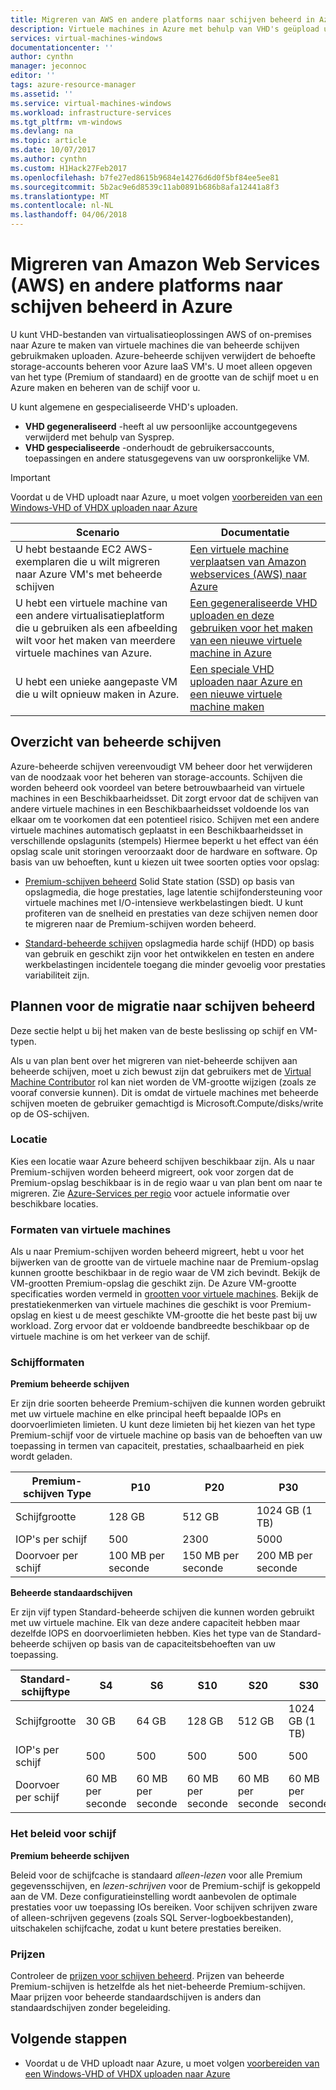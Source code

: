 ```yaml
---
title: Migreren van AWS en andere platforms naar schijven beheerd in Azure | Microsoft Docs
description: Virtuele machines in Azure met behulp van VHD's geüpload uit andere clouds zoals AWS of andere virtualisatieplatforms maken en te profiteren van beheerde Azure-schijven.
services: virtual-machines-windows
documentationcenter: ''
author: cynthn
manager: jeconnoc
editor: ''
tags: azure-resource-manager
ms.assetid: ''
ms.service: virtual-machines-windows
ms.workload: infrastructure-services
ms.tgt_pltfrm: vm-windows
ms.devlang: na
ms.topic: article
ms.date: 10/07/2017
ms.author: cynthn
ms.custom: H1Hack27Feb2017
ms.openlocfilehash: b7fe27ed8615b9684e14276d6d0f5bf84ee5ee81
ms.sourcegitcommit: 5b2ac9e6d8539c11ab0891b686b8afa12441a8f3
ms.translationtype: MT
ms.contentlocale: nl-NL
ms.lasthandoff: 04/06/2018
---
```

# <a name="migrate-from-amazon-web-services-aws-and-other-platforms-to-managed-disks-in-azure"></a>Migreren van Amazon Web Services (AWS) en andere platforms naar schijven beheerd in Azure

U kunt VHD-bestanden van virtualisatieoplossingen AWS of on-premises naar Azure te maken van virtuele machines die van beheerde schijven gebruikmaken uploaden. Azure-beheerde schijven verwijdert de behoefte storage-accounts beheren voor Azure IaaS VM's. U moet alleen opgeven van het type (Premium of standaard) en de grootte van de schijf moet u en Azure maken en beheren van de schijf voor u. 

U kunt algemene en gespecialiseerde VHD's uploaden. 
- **VHD gegeneraliseerd** -heeft al uw persoonlijke accountgegevens verwijderd met behulp van Sysprep. 
- **VHD gespecialiseerde** -onderhoudt de gebruikersaccounts, toepassingen en andere statusgegevens van uw oorspronkelijke VM. 

> [!IMPORTANT]
> Voordat u de VHD uploadt naar Azure, u moet volgen [voorbereiden van een Windows-VHD of VHDX uploaden naar Azure](prepare-for-upload-vhd-image.md?toc=%2fazure%2fvirtual-machines%2fwindows%2ftoc.json)
>
>


| Scenario                                                                                                                         | Documentatie                                                                                                                       |
|----------------------------------------------------------------------------------------------------------------------------------|-------------------------------------------------------------------------------------------------------------------------------------|
| U hebt bestaande EC2 AWS-exemplaren die u wilt migreren naar Azure VM's met beheerde schijven                              | [Een virtuele machine verplaatsen van Amazon webservices (AWS) naar Azure](aws-to-azure.md)                           |
| U hebt een virtuele machine van een andere virtualisatieplatform die u gebruiken als een afbeelding wilt voor het maken van meerdere virtuele machines van Azure. | [Een gegeneraliseerde VHD uploaden en deze gebruiken voor het maken van een nieuwe virtuele machine in Azure](upload-generalized-managed.md) |
| U hebt een unieke aangepaste VM die u wilt opnieuw maken in Azure.                                                      | [Een speciale VHD uploaden naar Azure en een nieuwe virtuele machine maken](create-vm-specialized.md)         |


## <a name="overview-of-managed-disks"></a>Overzicht van beheerde schijven

Azure-beheerde schijven vereenvoudigt VM beheer door het verwijderen van de noodzaak voor het beheren van storage-accounts. Schijven die worden beheerd ook voordeel van betere betrouwbaarheid van virtuele machines in een Beschikbaarheidsset. Dit zorgt ervoor dat de schijven van andere virtuele machines in een Beschikbaarheidsset voldoende los van elkaar om te voorkomen dat een potentieel risico. Schijven met een andere virtuele machines automatisch geplaatst in een Beschikbaarheidsset in verschillende opslagunits (stempels) Hiermee beperkt u het effect van één opslag scale unit storingen veroorzaakt door de hardware en software. Op basis van uw behoeften, kunt u kiezen uit twee soorten opties voor opslag: 
 
- [Premium-schijven beheerd](premium-storage.md) Solid State station (SSD) op basis van opslagmedia, die hoge prestaties, lage latentie schijfondersteuning voor virtuele machines met I/O-intensieve werkbelastingen biedt. U kunt profiteren van de snelheid en prestaties van deze schijven nemen door te migreren naar de Premium-schijven worden beheerd.  

- [Standard-beheerde schijven](standard-storage.md) opslagmedia harde schijf (HDD) op basis van gebruik en geschikt zijn voor het ontwikkelen en testen en andere werkbelastingen incidentele toegang die minder gevoelig voor prestaties variabiliteit zijn.  

## <a name="plan-for-the-migration-to-managed-disks"></a>Plannen voor de migratie naar schijven beheerd

Deze sectie helpt u bij het maken van de beste beslissing op schijf en VM-typen.

Als u van plan bent over het migreren van niet-beheerde schijven aan beheerde schijven, moet u zich bewust zijn dat gebruikers met de [Virtual Machine Contributor](../../active-directory/role-based-access-built-in-roles.md#virtual-machine-contributor) rol kan niet worden de VM-grootte wijzigen (zoals ze vooraf conversie kunnen). Dit is omdat de virtuele machines met beheerde schijven moeten de gebruiker gemachtigd is Microsoft.Compute/disks/write op de OS-schijven.

### <a name="location"></a>Locatie

Kies een locatie waar Azure beheerd schijven beschikbaar zijn. Als u naar Premium-schijven worden beheerd migreert, ook voor zorgen dat de Premium-opslag beschikbaar is in de regio waar u van plan bent om naar te migreren. Zie [Azure-Services per regio](https://azure.microsoft.com/regions/#services) voor actuele informatie over beschikbare locaties.

### <a name="vm-sizes"></a>Formaten van virtuele machines

Als u naar Premium-schijven worden beheerd migreert, hebt u voor het bijwerken van de grootte van de virtuele machine naar de Premium-opslag kunnen grootte beschikbaar in de regio waar de VM zich bevindt. Bekijk de VM-grootten Premium-opslag die geschikt zijn. De Azure VM-grootte specificaties worden vermeld in [grootten voor virtuele machines](sizes.md).
Bekijk de prestatiekenmerken van virtuele machines die geschikt is voor Premium-opslag en kiest u de meest geschikte VM-grootte die het beste past bij uw workload. Zorg ervoor dat er voldoende bandbreedte beschikbaar op de virtuele machine is om het verkeer van de schijf.

### <a name="disk-sizes"></a>Schijfformaten

**Premium beheerde schijven**

Er zijn drie soorten beheerde Premium-schijven die kunnen worden gebruikt met uw virtuele machine en elke principal heeft bepaalde IOPs en doorvoerlimieten limieten. U kunt deze limieten bij het kiezen van het type Premium-schijf voor de virtuele machine op basis van de behoeften van uw toepassing in termen van capaciteit, prestaties, schaalbaarheid en piek wordt geladen.

| Premium-schijven Type  | P10               | P20               | P30               |
|---------------------|-------------------|-------------------|-------------------|
| Schijfgrootte           | 128 GB            | 512 GB            | 1024 GB (1 TB)    |
| IOP's per schijf       | 500               | 2300              | 5000              |
| Doorvoer per schijf | 100 MB per seconde | 150 MB per seconde | 200 MB per seconde |

**Beheerde standaardschijven**

Er zijn vijf typen Standard-beheerde schijven die kunnen worden gebruikt met uw virtuele machine. Elk van deze andere capaciteit hebben maar dezelfde IOPS en doorvoerlimieten hebben. Kies het type van de Standard-beheerde schijven op basis van de capaciteitsbehoeften van uw toepassing.

| Standard-schijftype  | S4               | S6               | S10              | S20              | S30              |
|---------------------|------------------|------------------|------------------|------------------|------------------|
| Schijfgrootte           | 30 GB            | 64 GB            | 128 GB           | 512 GB           | 1024 GB (1 TB)   |
| IOP's per schijf       | 500              | 500              | 500              | 500              | 500              |
| Doorvoer per schijf | 60 MB per seconde | 60 MB per seconde | 60 MB per seconde | 60 MB per seconde | 60 MB per seconde |

### <a name="disk-caching-policy"></a>Het beleid voor schijf 

**Premium beheerde schijven**

Beleid voor de schijfcache is standaard *alleen-lezen* voor alle Premium gegevensschijven, en *lezen-schrijven* voor de Premium-schijf is gekoppeld aan de VM. Deze configuratieinstelling wordt aanbevolen de optimale prestaties voor uw toepassing IOs bereiken. Voor schijven schrijven zware of alleen-schrijven gegevens (zoals SQL Server-logboekbestanden), uitschakelen schijfcache, zodat u kunt betere prestaties bereiken.

### <a name="pricing"></a>Prijzen

Controleer de [prijzen voor schijven beheerd](https://azure.microsoft.com/en-us/pricing/details/managed-disks/). Prijzen van beheerde Premium-schijven is hetzelfde als het niet-beheerde Premium-schijven. Maar prijzen voor beheerde standaardschijven is anders dan standaardschijven zonder begeleiding.


## <a name="next-steps"></a>Volgende stappen

- Voordat u de VHD uploadt naar Azure, u moet volgen [voorbereiden van een Windows-VHD of VHDX uploaden naar Azure](prepare-for-upload-vhd-image.md?toc=%2fazure%2fvirtual-machines%2fwindows%2ftoc.json)
